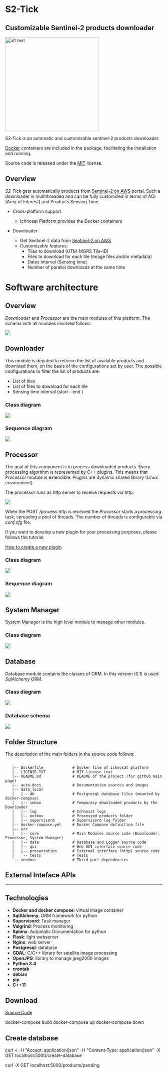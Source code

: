 

S2-Tick
===============
Customizable Sentinel-2 products downloader
-------------------------------------------

<img src="https://raw.githubusercontent.com/buele/Sentinel-2-Downloader/master/logo/s2-tick.png" alt="alt text" width="300" height="300">

S2-Tick is an automatic and customizable sentinel-2 products downloader.


[Docker](https://www.docker.com/)  containers are included in the package, facilitating the installation and running.


Source code is released under
the [MIT](https://opensource.org/licenses/MIT) license.





## Overview


*S2-Tick* gets automatically products from
[Sentinel-2 on AWS](http://sentinel-pds.s3-website.eu-central-1.amazonaws.com/) portal. Such a downloader is multithreaded and can be
fully customized in terms of AOI (Area of Interest) and Products Sensing Time.






- Cross-platform support
    - Ichnosat Platform provides the Docker containers

- Downloader
    - Get Sentinel-2 data from  [Sentinel-2 on AWS](http://sentinel-pds.s3-website.eu-central-1.amazonaws.com/)
    - Customizable features:
        - Tiles to download (UTM-MGRS Tile-ID)
        - Files to download for each tile (Image files and/or metadata)
        - Dates interval (Sensing time)
        - Number of parallel downloads at the same time




# Software architecture


## Overview




*Downloader* and *Processor* are the main modules of this platform. The schema with all modules involved follows:

![](https://raw.githubusercontent.com/SardegnaClimaOnlus/ichnosat/master/auto-docs/source/_static/ichnosat-modules.png)

## Downloader


This module is deputed to retrieve the list of available products and download them, on the basis of the configurations set by user.
The possible configurations to filter the list of products are:

- List of tiles
- List of files to download for each tile
- Sensing time interval (start - end )


### Class diagram

![](https://raw.githubusercontent.com/buele/Sentinel-2-Downloader/master/docs/downloader-class-diagram.png)


### Sequence diagram

![](https://raw.githubusercontent.com/SardegnaClimaOnlus/ichnosat/master/auto-docs/source/_static/downloader-sequence-diagram.png)



## Processor

The goal of this component is to process downloaded products.
Every processing algorithm is represented by C++ plugins. This means that *Processor* module is
extendible. Plugins are dynamic shared library (Linux environment)

The processor runs as http server to receive requests via http:

![](https://raw.githubusercontent.com/SardegnaClimaOnlus/ichnosat/master/auto-docs/source/_static/processor-web-interface.png)


When the POST /process http is received the *Processor* starts a processing task, spreading a pool of threads.
The number of threads is configurable via *conf.cfg* file.


If you want to develop a new plugin
for your processing purposes, please follows the tutorial:

[How to create a new plugin](https://sardegnaclimaonlus.github.io//ichnosat/how_to_create_a_new_plugin.html)

### Class diagram


![](https://raw.githubusercontent.com/SardegnaClimaOnlus/ichnosat/master/auto-docs/source/_static/processor-class-diagram.png)


### Sequence diagram

![](https://raw.githubusercontent.com/SardegnaClimaOnlus/ichnosat/master/auto-docs/source/_static/processor-sequence-diagram.png)


## System Manager

System Manager is the high level module to manage other modules.

### Class diagram

![](https://raw.githubusercontent.com/SardegnaClimaOnlus/ichnosat/master/auto-docs/source/_static/system_manager-class-diagram.png)




## Database

Database module contains the classes of ORM.
In this version (0.1) is used *SqlAlchemy* ORM.

### Class diagram

![](https://raw.githubusercontent.com/SardegnaClimaOnlus/ichnosat/master/auto-docs/source/_static/database-class-diagram.png)


### Database schema

![](https://raw.githubusercontent.com/SardegnaClimaOnlus/ichnosat/master/auto-docs/source/_static/database-schema.png)


## Folder Structure


The description of the main folders in the source code follows:

```

   |-- Dockerfile             # Docker file of ichnosat platform
   |-- LICENSE.TXT            # MIT license text
   |-- README.md              # README of the project (for github main page)
   |-- auto-docs              # Documentation sources and images
   |-- data_local
   |   |-- db                 # Postgresql database files (mounted by docker-compose)
   |   |-- inbox              # Temporary downloaded products by the Downloader
   |   |-- log                # Ichnosat logs
   |   |-- outbox             # Processed products folder
   |   |-- supervisord        # Supervisord log folder
   |-- docker-compose.yml     # Docker Compose definition file
   |-- src
   |   |-- core               # Main Modules source code (Downloader, Processor, System Manager)
   |   |-- data               # Database and Logger source code
   |   |-- gui                # Web GUI interface source code
   |   |-- presentation       # External interface (http) source code
   |   `-- tests              # Tests
   `-- vendors                # Third part dependencies

```

## External Inteface APIs
----------------------

[](https://raw.githubusercontent.com/SardegnaClimaOnlus/ichnosat/master/auto-docs/source/_static/external-interface-apis.png)




## Technologies


- **Docker and docker compose**: virtual image container
- **SqlAlchemy**: ORM framework for python
- **Supervisord**: Task manager
- **Valgrind**: Process monitoring
- **Sphinx**: Automatic Documentation for python
- **Flask**: light webserver
- **Nginx**: web server
- **Postgresql**: database
- **GDAL**: C/C++ library for satellite image processing
- **OpenJPG**: library to manage jpeg2000 images
- **Python 3.4**
- **crontab**
- **debian**
- **pip**
- **C++11**



## Download

[Source Code](https://github.com/SardegnaClimaOnlus/ichnosat/archive/master.zip)






docker-compose build
docker-compose up
docker-compose down


## Create database
curl -i -H "Accept: application/json" -H "Content-Type: application/json" -X GET localhost:5000/create-database

curl -X GET localhost:5000/products/pending